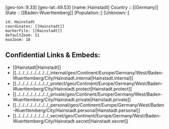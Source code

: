 ﻿---
location: [49.53,9.33] 
mapzoom: [7,12] 
mapmarker: city 
type: City
tags:
- geo/City


SpocWebEntityId: 30714
isDeleted: false
confidential: public

---
[geo-lon::9.33] 
[geo-lat::49.53] 
[name::Hainstadt] 
Country :: [[Germany]]  
State :: [[Baden-Wuerttemberg]] 
[Population::] 
[Unknown::] 


```leaflet
id: Hainstadt
coordinates: [[Hainstadt]] 
markerFile: [[Hainstadt]] 
defaultZoom: 11 
maxZoom: 18
```


## Confidential Links & Embeds: 
- [[Hainstadt|Hainstadt]]  
- [[../../../../../../../../_internal/geo/Continent/Europe/Germany/West/Baden-Wuerttemberg/City/Hainstadt.internal|Hainstadt.internal]] 
- [[../../../../../../../../_protect/geo/Continent/Europe/Germany/West/Baden-Wuerttemberg/City/Hainstadt.protect|Hainstadt.protect]] 
- [[../../../../../../../../_private/geo/Continent/Europe/Germany/West/Baden-Wuerttemberg/City/Hainstadt.private|Hainstadt.private]] 
- [[../../../../../../../../_personal/geo/Continent/Europe/Germany/West/Baden-Wuerttemberg/City/Hainstadt.personal|Hainstadt.personal]] 
- [[../../../../../../../../_secret/geo/Continent/Europe/Germany/West/Baden-Wuerttemberg/City/Hainstadt.secret|Hainstadt.secret]] 
